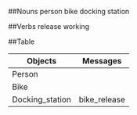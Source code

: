 ##Nouns
  person
  bike
  docking station

##Verbs
  release
  working

##Table

  | **Objects**     | **Messages**  |
  |-----------------|---------------|
  | Person          |               |
  | Bike            |               |
  | Docking_station | bike_release  |
